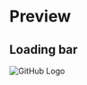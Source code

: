 # Preview

## Loading bar
![GitHub Logo](https://github.com/username/repository/raw/main/path/to/image.png)

